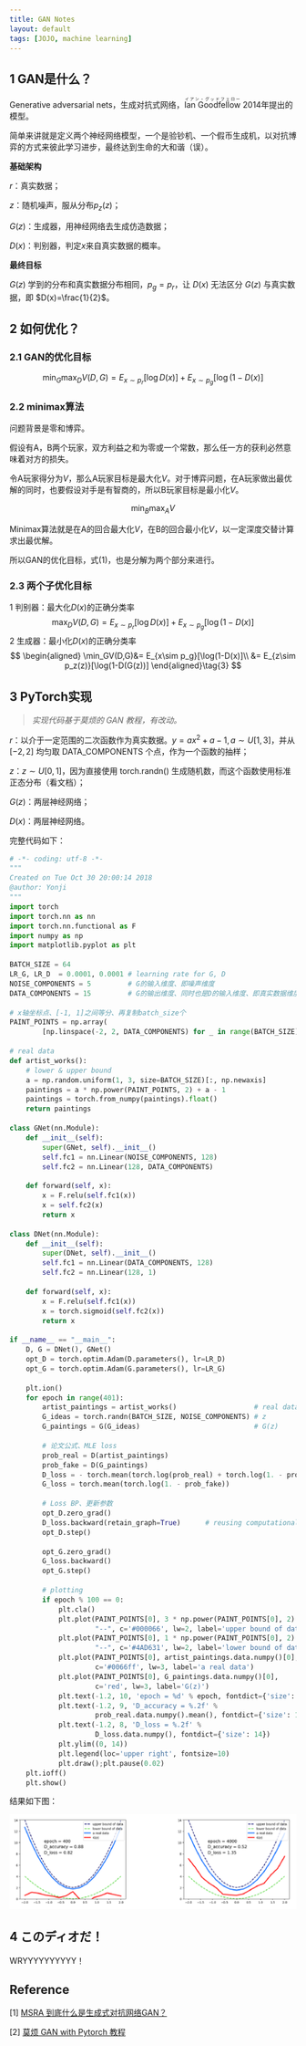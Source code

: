 ```yaml
---
title: GAN Notes
layout: default
tags: [JOJO, machine learning]
---
```



## 1 GAN是什么？

Generative adversarial nets，生成对抗式网络，<ruby>Ian Goodfellow<rt>イアン・グッドフェロー</rt></ruby> 2014年提出的模型。

简单来讲就是定义两个神经网络模型，一个是验钞机、一个假币生成机，以对抗博弈的方式来彼此学习进步，最终达到生命的大和谐（误）。



**基础架构**

$r$：真实数据；

$z$：随机噪声，服从分布$p_z(z)$；

$G(z)$：生成器，用神经网络去生成仿造数据；

$D(x)$：判别器，判定$x$来自真实数据的概率。

**最终目标**

$G(z)$ 学到的分布和真实数据分布相同，$p_g=p_r$，让 $D(x)$ 无法区分 $G(z)$ 与真实数据，即 $D(x)=\frac{1}{2}$。



## 2 如何优化？

### 2.1 GAN的优化目标

$$
\min_G \max_DV(D,G)=E_{x\sim p_r}[\log D(x)]+E_{x\sim p_g}[\log(1-D(x)]\tag{1}
$$
### 2.2 minimax算法

问题背景是零和博弈。

假设有A，B两个玩家，双方利益之和为零或一个常数，那么任一方的获利必然意味着对方的损失。

令A玩家得分为$V$，那么A玩家目标是最大化$V$。对于博弈问题，在A玩家做出最优解的同时，也要假设对手是有智商的，所以B玩家目标是最小化$V$。

$$
\min_B \max_A V
$$

Minimax算法就是在A的回合最大化$V$，在B的回合最小化$V$，以一定深度交替计算求出最优解。

所以GAN的优化目标，式$(1)$，也是分解为两个部分来进行。

### 2.3 两个子优化目标

1 判别器：最大化$D(x)$的正确分类率
$$
\max_DV(D,G)=E_{x\sim p_r}[\log D(x)]+E_{x\sim p_g}[\log(1-D(x)]\tag{2}
$$
2 生成器：最小化$D(x)$的正确分类率
$$
\begin{aligned}
\min_GV(D,G)&= E_{x\sim p_g}[\log(1-D(x)]\\
&= E_{z\sim p_z(z)}[\log(1-D(G(z))]
\end{aligned}\tag{3}
$$

## 3 PyTorch实现

> *实现代码基于莫烦的 GAN 教程，有改动。*

$r$：以介于一定范围的二次函数作为真实数据。$y=ax^2+a-1, a\sim U[1,3]$，并从 $[-2,2]$ 均匀取 DATA_COMPONENTS 个点，作为一个函数的抽样；

$z$：$z\sim U[0,1]$，因为直接使用 torch.randn() 生成随机数，而这个函数使用标准正态分布（看文档）；

$G(z)​$：两层神经网络；

$D(x)$：两层神经网络。



完整代码如下：

```python
# -*- coding: utf-8 -*-
"""
Created on Tue Oct 30 20:00:14 2018
@author: Yonji
"""
import torch
import torch.nn as nn
import torch.nn.functional as F
import numpy as np
import matplotlib.pyplot as plt

BATCH_SIZE = 64
LR_G, LR_D  = 0.0001, 0.0001 # learning rate for G, D
NOISE_COMPONENTS = 5         # G的输入维度、即噪声维度
DATA_COMPONENTS = 15         # G的输出维度、同时也是D的输入维度、即真实数据维度

# x轴坐标点、[-1, 1]之间等分、再复制batch_size个
PAINT_POINTS = np.array(
        [np.linspace(-2, 2, DATA_COMPONENTS) for _ in range(BATCH_SIZE)])

# real data
def artist_works():
    # lower & upper bound
    a = np.random.uniform(1, 3, size=BATCH_SIZE)[:, np.newaxis]
    paintings = a * np.power(PAINT_POINTS, 2) + a - 1
    paintings = torch.from_numpy(paintings).float()
    return paintings

class GNet(nn.Module):
    def __init__(self):
        super(GNet, self).__init__()
        self.fc1 = nn.Linear(NOISE_COMPONENTS, 128)
        self.fc2 = nn.Linear(128, DATA_COMPONENTS)

    def forward(self, x):
        x = F.relu(self.fc1(x))
        x = self.fc2(x)
        return x

class DNet(nn.Module):
    def __init__(self):
        super(DNet, self).__init__()
        self.fc1 = nn.Linear(DATA_COMPONENTS, 128)
        self.fc2 = nn.Linear(128, 1)

    def forward(self, x):
        x = F.relu(self.fc1(x))
        x = torch.sigmoid(self.fc2(x))
        return x

if __name__ == "__main__":
    D, G = DNet(), GNet()
    opt_D = torch.optim.Adam(D.parameters(), lr=LR_D)
    opt_G = torch.optim.Adam(G.parameters(), lr=LR_G)
    
    plt.ion()
    for epoch in range(401):
        artist_paintings = artist_works()                   # real data
        G_ideas = torch.randn(BATCH_SIZE, NOISE_COMPONENTS) # z
        G_paintings = G(G_ideas)                            # G(z)
    
        # 论文公式、MLE loss
        prob_real = D(artist_paintings)
        prob_fake = D(G_paintings)
        D_loss = - torch.mean(torch.log(prob_real) + torch.log(1. - prob_fake))
        G_loss = torch.mean(torch.log(1. - prob_fake))
        
        # Loss BP、更新参数 
        opt_D.zero_grad()
        D_loss.backward(retain_graph=True)      # reusing computational graph
        opt_D.step()
    
        opt_G.zero_grad()
        G_loss.backward()
        opt_G.step()
        
        # plotting
        if epoch % 100 == 0:
            plt.cla()
            plt.plot(PAINT_POINTS[0], 3 * np.power(PAINT_POINTS[0], 2) + 2,
                     "--", c='#000066', lw=2, label='upper bound of data')
            plt.plot(PAINT_POINTS[0], 1 * np.power(PAINT_POINTS[0], 2) + 0,
                     "--", c='#4AD631', lw=2, label='lower bound of data')
            plt.plot(PAINT_POINTS[0], artist_paintings.data.numpy()[0],
                     c='#0066ff', lw=3, label='a real data')
            plt.plot(PAINT_POINTS[0], G_paintings.data.numpy()[0],
                     c='red', lw=3, label='G(z)')
            plt.text(-1.2, 10, 'epoch = %d' % epoch, fontdict={'size': 14})
            plt.text(-1.2, 9, 'D_accuracy = %.2f' % 
                     prob_real.data.numpy().mean(), fontdict={'size': 14})
            plt.text(-1.2, 8, 'D_loss = %.2f' % 
                     D_loss.data.numpy(), fontdict={'size': 14})
            plt.ylim((0, 14))
            plt.legend(loc='upper right', fontsize=10)
            plt.draw();plt.pause(0.02)
    plt.ioff()
    plt.show()
```

结果如下图：

![](/img/gan_morvan.png)

## 4 このディオだ！

WRYYYYYYYYYY！



## Reference

\[1] [MSRA 到底什么是生成式对抗网络GAN？](https://www.msra.cn/zh-cn/news/features/gan-20170511)

\[2] [莫烦 GAN with Pytorch 教程](https://morvanzhou.github.io/tutorials/machine-learning/torch/4-06-GAN/)